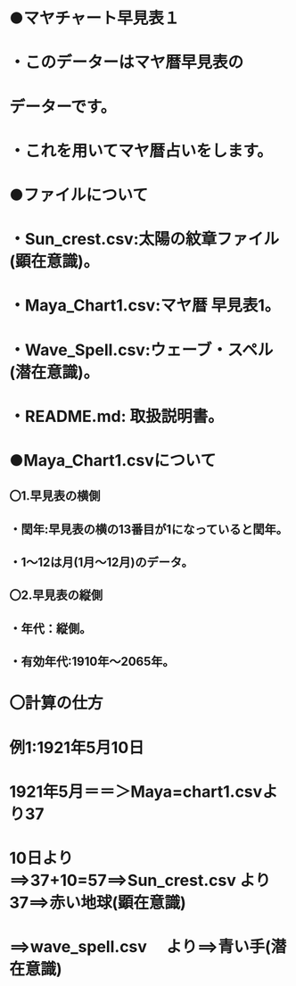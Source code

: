 # ●マヤチャート早見表１

# ・このデーターはマヤ暦早見表の
# データーです。

# ・これを用いてマヤ暦占いをします。

# ●ファイルについて

# ・Sun_crest.csv:太陽の紋章ファイル(顕在意識)。
# ・Maya_Chart1.csv:マヤ暦 早見表1。
# ・Wave_Spell.csv:ウェーブ・スペル(潜在意識)。
# ・README.md: 取扱説明書。

# ●Maya_Chart1.csvについて

## 〇1.早見表の横側
## ・閏年:早見表の横の13番目が1になっていると閏年。
## ・1～12は月(1月～12月)のデータ。

## 〇2.早見表の縦側
## ・年代：縦側。
## ・有効年代:1910年～2065年。



# 〇計算の仕方
# 例1:1921年5月10日
# 1921年5月＝＝＞Maya=chart1.csvより37
# 10日より==>37+10=57==>Sun_crest.csv より37==>赤い地球(顕在意識)
#          ==>wave_spell.csv 　より==>青い手(潜在意識)




